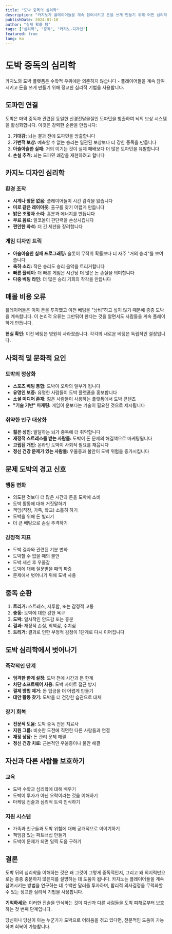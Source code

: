 ```yaml
---
title: "도박 중독의 심리학"
description: "카지노가 플레이어들을 계속 참여시키고 돈을 쓰게 만들기 위해 어떤 심리적 트릭을 사용하는지 탐구해보세요."
publishDate: 2024-01-10
author: "실제 확률 팀"
tags: ["심리학", "중독", "카지노-디자인"]
featured: true
lang: ko
---
```


# 도박 중독의 심리학

카지노와 도박 플랫폼은 수학적 우위에만 의존하지 않습니다 - 플레이어들을 계속 참여시키고 돈을 쓰게 만들기 위해 정교한 심리적 기법을 사용합니다.

## 도파민 연결

도박은 마약 중독과 관련된 동일한 신경전달물질인 도파민을 방출하여 뇌의 보상 시스템을 활성화합니다. 이것은 강력한 순환을 만듭니다:

1. **기대감:** 뇌는 결과 전에 도파민을 방출합니다
2. **가변적 보상:** 예측할 수 없는 승리는 일관된 보상보다 더 강한 중독을 만듭니다
3. **아슬아슬한 실패:** 거의 이기는 것이 실제 패배보다 더 많은 도파민을 유발합니다
4. **손실 추격:** 뇌는 도파민 쾌감을 재현하려고 합니다

## 카지노 디자인 심리학

### 환경 조작
- **시계나 창문 없음:** 플레이어들이 시간 감각을 잃습니다
- **미로 같은 레이아웃:** 출구를 찾기 어렵게 만듭니다
- **밝은 조명과 소리:** 흥분과 에너지를 만듭니다
- **무료 음료:** 알코올이 판단력을 손상시킵니다
- **편안한 좌석:** 더 긴 세션을 장려합니다

### 게임 디자인 트릭
- **아슬아슬한 실패 프로그래밍:** 슬롯이 무작위 확률보다 더 자주 "거의 승리"를 보여줍니다
- **축하 소리:** 작은 승리도 승리 음악을 트리거합니다
- **빠른 플레이:** 더 빠른 게임은 시간당 더 많은 돈 손실을 의미합니다
- **다중 베팅 라인:** 더 많은 승리 기회의 착각을 만듭니다

## 매몰 비용 오류

플레이어들은 이미 돈을 투자했고 이전 베팅을 "낭비"하고 싶지 않기 때문에 종종 도박을 계속합니다. 이 논리적 오류는 그만둬야 한다는 것을 알면서도 사람들을 계속 플레이하게 만듭니다.

**현실 확인:** 이전 베팅은 영원히 사라졌습니다. 각각의 새로운 베팅은 독립적인 결정입니다.

## 사회적 및 문화적 요인

### 도박의 정상화
- **스포츠 베팅 통합:** 도박이 오락의 일부가 됩니다
- **유명인 보증:** 유명한 사람들이 도박 플랫폼을 홍보합니다
- **소셜 미디어 존재:** 젊은 사람들이 사용하는 플랫폼에서 도박 콘텐츠
- **"기술 기반" 마케팅:** 게임이 운보다는 기술이 필요한 것으로 제시됩니다

### 취약한 인구 대상화
- **젊은 성인:** 발달하는 뇌가 중독에 더 취약합니다
- **재정적 스트레스를 받는 사람들:** 도박이 돈 문제의 해결책으로 마케팅됩니다
- **고립된 개인:** 온라인 도박이 사회적 필요를 채웁니다
- **정신 건강 문제가 있는 사람들:** 우울증과 불안이 도박 위험을 증가시킵니다

## 문제 도박의 경고 신호

### 행동 변화
- 의도한 것보다 더 많은 시간과 돈을 도박에 소비
- 도박 활동에 대해 거짓말하기
- 책임(직장, 가족, 학교) 소홀히 하기
- 도박을 위해 돈 빌리기
- 더 큰 베팅으로 손실 추격하기

### 감정적 지표
- 도박 결과와 관련된 기분 변화
- 도박할 수 없을 때의 불안
- 도박 세션 후 우울감
- 도박에 대해 질문받을 때의 짜증
- 문제에서 벗어나기 위해 도박 사용

## 중독 순환

1. **트리거:** 스트레스, 지루함, 또는 감정적 고통
2. **충동:** 도박에 대한 강한 욕구
3. **도박:** 일시적인 안도감 또는 흥분
4. **결과:** 재정적 손실, 죄책감, 수치심
5. **트리거:** 결과로 인한 부정적 감정이 1단계로 다시 이어집니다

## 도박 심리학에서 벗어나기

### 즉각적인 단계
- **엄격한 한계 설정:** 도박 전에 시간과 돈 한계
- **차단 소프트웨어 사용:** 도박 사이트 접근 방지
- **결제 방법 제거:** 돈 입금을 더 어렵게 만들기
- **대안 활동 찾기:** 도박을 더 건강한 습관으로 대체

### 장기 회복
- **전문적 도움:** 도박 중독 전문 치료사
- **지원 그룹:** 비슷한 도전에 직면한 다른 사람들과 연결
- **재정 상담:** 돈 관리 문제 해결
- **정신 건강 치료:** 근본적인 우울증이나 불안 해결

## 자신과 다른 사람들 보호하기

### 교육
- 도박 수학과 심리학에 대해 배우기
- 도박이 투자가 아닌 오락이라는 것을 이해하기
- 마케팅 전술과 심리적 트릭 인식하기

### 지원 시스템
- 가족과 친구들과 도박 위험에 대해 공개적으로 이야기하기
- 책임감 있는 파트너십 만들기
- 도박이 문제가 되면 일찍 도움 구하기

## 결론

도박 뒤의 심리학을 이해하는 것은 왜 그것이 그렇게 중독적인지, 그리고 왜 의지력만으로는 종종 충분하지 않은지를 설명하는 데 도움이 됩니다. 카지노는 플레이어들을 계속 참여시키는 방법을 연구하는 데 수백만 달러를 투자하며, 합리적 의사결정을 무력화할 수 있는 정교한 심리적 기법을 사용합니다.

**기억하세요:** 이러한 전술을 인식하는 것이 자신과 다른 사람들을 도박 피해로부터 보호하는 첫 번째 단계입니다.

당신이나 당신이 아는 누군가가 도박으로 어려움을 겪고 있다면, 전문적인 도움이 가능하며 회복이 가능합니다.